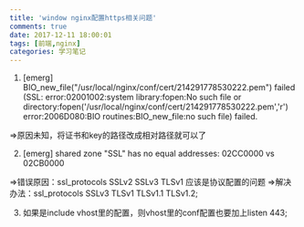 ```yaml
---
title: 'window nginx配置https相关问题'
comments: true
date: 2017-12-11 18:00:01
tags: [前端,nginx]
categories: 学习笔记
---
```


1. [emerg] BIO_new_file("/usr/local/nginx/conf/cert/214291778530222.pem") failed (SSL: error:02001002:system library:fopen:No such file or directory:fopen('/usr/local/nginx/conf/cert/214291778530222.pem','r') error:2006D080:BIO routines:BIO_new_file:no such file) failed. 

=>原因未知，将证书和key的路径改成相对路径就可以了

2. [emerg] shared zone "SSL" has no equal addresses: 02CC0000 vs 02CB0000

=>错误原因：ssl_protocols SSLv2 SSLv3 TLSv1 应该是协议配置的问题
=>解决办法：ssl_protocols  SSLv3 TLSv1 TLSv1.1 TLSv1.2;

3. 如果是include vhost里的配置，则vhost里的conf配置也要加上listen 443;